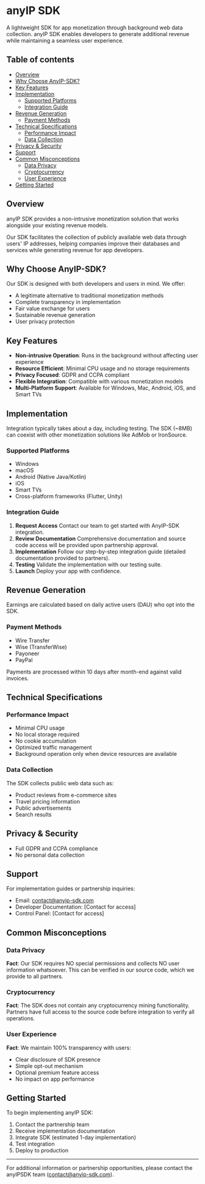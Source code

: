 # anyIP SDK

A lightweight SDK for app monetization through background web data collection. anyIP SDK enables developers to generate additional revenue while maintaining a seamless user experience.

## Table of contents

- [Overview](#overview)
- [Why Choose AnyIP-SDK?](#why-choose-anyip-sdk)
- [Key Features](#key-features)
- [Implementation](#implementation)
  - [Supported Platforms](#supported-platforms)
  - [Integration Guide](#integration-guide)
- [Revenue Generation](#revenue-generation)
  - [Payment Methods](#payment-methods)
- [Technical Specifications](#technical-specifications)
  - [Performance Impact](#performance-impact)
  - [Data Collection](#data-collection)
- [Privacy & Security](#privacy--security)
- [Support](#support)
- [Common Misconceptions](#common-misconceptions)
  - [Data Privacy](#data-privacy)
  - [Cryptocurrency](#cryptocurrency)
  - [User Experience](#user-experience)
- [Getting Started](#getting-started)

## Overview

anyIP SDK provides a non-intrusive monetization solution that works alongside your existing revenue models.

Our SDK facilitates the collection of publicly available web data through users' IP addresses, helping companies improve their databases and services while generating revenue for app developers.

## Why Choose AnyIP-SDK?
Our SDK is designed with both developers and users in mind. We offer:
- A legitimate alternative to traditional monetization methods
- Complete transparency in implementation
- Fair value exchange for users
- Sustainable revenue generation
- User privacy protection

## Key Features
- **Non-intrusive Operation**: Runs in the background without affecting user experience
- **Resource Efficient**: Minimal CPU usage and no storage requirements
- **Privacy Focused**: GDPR and CCPA compliant
- **Flexible Integration**: Compatible with various monetization models
- **Multi-Platform Support**: Available for Windows, Mac, Android, iOS, and Smart TVs

## Implementation
Integration typically takes about a day, including testing. The SDK (~8MB) can coexist with other monetization solutions like AdMob or IronSource.

### Supported Platforms
- Windows
- macOS
- Android (Native Java/Kotlin)
- iOS
- Smart TVs
- Cross-platform frameworks (Flutter, Unity)

### Integration Guide
1. **Request Access**
   Contact our team to get started with AnyIP-SDK integration.
2. **Review Documentation**
   Comprehensive documentation and source code access will be provided upon partnership approval.
3. **Implementation**
   Follow our step-by-step integration guide (detailed documentation provided to partners).
4. **Testing**
   Validate the implementation with our testing suite.
5. **Launch**
   Deploy your app with confidence.

## Revenue Generation
Earnings are calculated based on daily active users (DAU) who opt into the SDK.

### Payment Methods
- Wire Transfer
- Wise (TransferWise)
- Payoneer
- PayPal

Payments are processed within 10 days after month-end against valid invoices.

## Technical Specifications

### Performance Impact
- Minimal CPU usage
- No local storage required
- No cookie accumulation
- Optimized traffic management
- Background operation only when device resources are available

### Data Collection
The SDK collects public web data such as:
- Product reviews from e-commerce sites
- Travel pricing information
- Public advertisements
- Search results

## Privacy & Security
- Full GDPR and CCPA compliance
- No personal data collection

## Support
For implementation guides or partnership inquiries:
- Email: contact@anyip-sdk.com
- Developer Documentation: [Contact for access]
- Control Panel: [Contact for access]

## Common Misconceptions

### Data Privacy
**Fact**: Our SDK requires NO special permissions and collects NO user information whatsoever. This can be verified in our source code, which we provide to all partners.

### Cryptocurrency
**Fact**: The SDK does not contain any cryptocurrency mining functionality. Partners have full access to the source code before integration to verify all operations.

### User Experience
**Fact**: We maintain 100% transparency with users:
- Clear disclosure of SDK presence
- Simple opt-out mechanism
- Optional premium feature access
- No impact on app performance

## Getting Started
To begin implementing anyIP SDK:

1. Contact the partnership team
2. Receive implementation documentation
3. Integrate SDK (estimated 1-day implementation)
4. Test integration
5. Deploy to production

---

For additional information or partnership opportunities, please contact the anyIPSDK team (contact@anyip-sdk.com).
